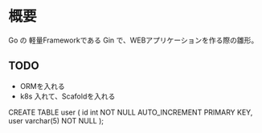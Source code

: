 # 概要
Go の 軽量Frameworkである Gin で、WEBアプリケーションを作る際の雛形。

## TODO
- ORMを入れる
- k8s 入れて、Scafoldを入れる


CREATE TABLE user (
  id int NOT NULL AUTO_INCREMENT PRIMARY KEY,
  user varchar(5) NOT NULL
);
